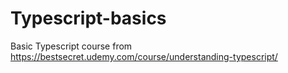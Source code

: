 # Typescript-basics

Basic Typescript course from https://bestsecret.udemy.com/course/understanding-typescript/
